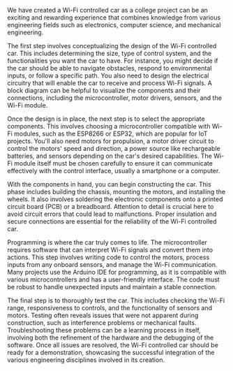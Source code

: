 We have created a Wi-Fi controlled car as a college project can be an exciting and rewarding experience that combines knowledge from various engineering fields such as electronics, computer science, and mechanical engineering. 

The first step involves conceptualizing the design of the Wi-Fi controlled car. This includes determining the size, type of control system, and the functionalities you want the car to have. For instance, you might decide if the car should be able to navigate obstacles, respond to environmental inputs, or follow a specific path. You also need to design the electrical circuitry that will enable the car to receive and process Wi-Fi signals. A block diagram can be helpful to visualize the components and their connections, including the microcontroller, motor drivers, sensors, and the Wi-Fi module.

Once the design is in place, the next step is to select the appropriate components. This involves choosing a microcontroller compatible with Wi-Fi modules, such as the ESP8266 or ESP32, which are popular for IoT projects. You'll also need motors for propulsion, a motor driver circuit to control the motors' speed and direction, a power source like rechargeable batteries, and sensors depending on the car's desired capabilities. The Wi-Fi module itself must be chosen carefully to ensure it can communicate effectively with the control interface, usually a smartphone or a computer.

With the components in hand, you can begin constructing the car. This phase includes building the chassis, mounting the motors, and installing the wheels. It also involves soldering the electronic components onto a printed circuit board (PCB) or a breadboard. Attention to detail is crucial here to avoid circuit errors that could lead to malfunctions. Proper insulation and secure connections are essential for the reliability of the Wi-Fi controlled car.

Programming is where the car truly comes to life. The microcontroller requires software that can interpret Wi-Fi signals and convert them into actions. This step involves writing code to control the motors, process inputs from any onboard sensors, and manage the Wi-Fi communication. Many projects use the Arduino IDE for programming, as it is compatible with various microcontrollers and has a user-friendly interface. The code must be robust to handle unexpected inputs and maintain a stable connection.

The final step is to thoroughly test the car. This includes checking the Wi-Fi range, responsiveness to controls, and the functionality of sensors and motors. Testing often reveals issues that were not apparent during construction, such as interference problems or mechanical faults. Troubleshooting these problems can be a learning process in itself, involving both the refinement of the hardware and the debugging of the software. Once all issues are resolved, the Wi-Fi controlled car should be ready for a demonstration, showcasing the successful integration of the various engineering disciplines involved in its creation.

